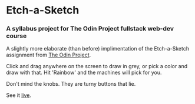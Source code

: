 # Etch-a-Sketch
### A syllabus project for The Odin Project fullstack web-dev course

A slightly more elaborate (than before) implimentation of the Etch-a-Sketch assignment from [The Odin Project](https://www.theodinproject.com/paths/foundations/courses/foundations/lessons/etch-a-sketch-project).  

Click and drag anywhere on the screen to draw in grey, or pick a color and draw with that. Hit 'Rainbow' and the machines will pick for you.  

Don't mind the knobs. They are turny buttons that lie.

See it [live](https://acksil-droid.github.io/EtchaSketch/).